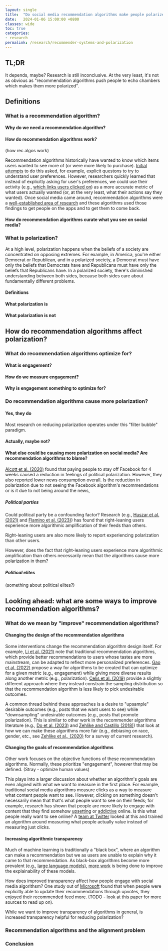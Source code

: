 ```yaml
---
layout: single
title:  "Do social media recommendation algorithms make people polarized?"
date:   2024-01-06 15:00:00 +0800
classes: wide
toc: true
categories:
- research
permalink: /research/recommender-systems-and-polarization
---
```


## TL;DR
It depends, maybe? Research is still inconclusive. At the very least, it's not as obvious as "recommendation algorithms push people to echo chambers which makes them more polarized".

## Definitions

### What is a recommendation algorithm?

#### Why do we need a recommendation algorithm?

#### How do recommendation algorithms work?
(how rec algos work)

Recommendation algorithms historically have wanted to know which items users wanted to see more of (or were more likely to purchase). [Initial attempts](https://www.researchgate.net/publication/2314792_GroupLens_Applying_collaborative_filtering_to_Usenet_news) to do this asked, for example, explicit questons to try to understand user preferences. However, researchers quickly learned that instead of explicitly asking for user's preferences, we could use their activity (e.g., [which links users clicked on](https://static.googleusercontent.com/media/research.google.com/en//pubs/archive/35599.pdf)) as a more accurate metric of what users actually wanted (or, at the very least, what their actions say they wanted). Once social media came around, recommendation algorithms were a [well-established area of research](https://research.ibm.com/haifa/dept/imt/papers/guySIGIR10.pdf) and these algorithms used those findings to get people on the apps and to get them to come back.

#### How do recommendation algorithms curate what you see on social media?

### What is polarization?
At a high level, polarization happens when the beliefs of a society are concentrated on opposing extremes. For example, in America, you're either Democrat or Republican, and in a polarized society, a Democrat must have only the beliefs that Democrats have and Republicans must have only the beliefs that Republicans have. In a polarized society, there's diminished understanding between both sides, because both sides care about fundamentally different problems.

#### Definitions

#### What polarization is

#### What polarization is not

## How do recommendation algorithms affect polarization?

### What do recommendation algorithms optimize for?

#### What is engagement?

#### How do we measure engagement?

#### Why is engagement something to optimize for?

### Do recommendation algorithms cause more polarization?

#### Yes, they do

Most research on reducing polarization operates under this "filter bubble" paradigm.

#### Actually, maybe not?


#### What else could be causing more polarization on social media? Are recommendation algorithms to blame?
[Alcott et al. (2020)](https://www.aeaweb.org/articles?id=10.1257%2Faer.20190658&utm_campaign=Johannes) found that paying people to stay off Facebook for 4 weeks caused a reduction in feelings of political polarization. However, they also reported lower news consumption overall. Is the reduction in polarization due to not seeing the Facebook algorithm's recommendations or is it due to not being around the news,

##### Political parties
Could political party be a confounding factor? Research (e.g., [Huszar et al. (2021)](https://www.pnas.org/doi/full/10.1073/pnas.2025334119) and [Flamino et al. (2023)](https://www.nature.com/articles/s41562-023-01550-8)) has found that right-leaning users experience more algorithmic amplification of their feeds than others.

Right-leaning users are also more likely to report experiencing polarization than other users.

However, does the fact that right-leaning users experience more algorithmic amplification than others necessarily mean that the algorithms cause more polarization in them?

##### Political elites
(something about political elites?)


## Looking ahead: what are some ways to improve recommendation algorithms?

### What do we mean by "improve" recommendation algorithms?

#### Changing the design of the recommendation algorithms
Some interventions change the recommendation algorithm design itself. For example, [Li et al. (2021)](https://dl.acm.org/doi/10.1145/3437963.3441769) note that traditional recommendation algorithms, which provide better recommendations to users whose tastes are more mainstream, can be adapted to reflect more personalized preferences. [Gao et al. (2022)](https://dl.acm.org/doi/10.1145/3477495.3531890) propose a way for algorithms to be created that can optimize for a given metric (e.g., engagement) while giving more diverse results along another metric (e.g., polarization). [Celis et al. (2019)](https://www.cs.yale.edu/homes/vishnoi/Polarization.pdf) provide a slightly different approach where they instead constrain the sampling distribution so that the recommendation algorithm is less likely to pick undesirable outcomes. 

A common thread behind these approaches is a desire to "upsample" desirable outcomes (e.g., posts that we want users to see) while "downsampling" undesirable outcomes (e.g., posts that promote polarization). This is similar to other work in the recommender algorithms literature (e.g., [Do et al. (2023)](https://arxiv.org/pdf/2210.09957.pdf) and [Zehlike and Castillo (2018)](https://arxiv.org/abs/1805.08716)) that look at how we can make these algorithms more fair (e.g., debiasing on race, gender, etc., see [Zehlike et al., (2020)](https://arxiv.org/pdf/2103.14000.pdf) for a survey of current research). 

#### Changing the goals of recommendation algorithms
Other work focuses on the objective functions of these recommendation algorithms. Normally, these prioritize "engagement", however that may be defined.
(Stray - optimize human values)

This plays into a larger discussion about whether an algorithm's goals are even aligned with what we want to measure in the first place. For example, traditional social media algorithms measure clicks as a way to measure what content people want to see. However, clicking on something doesn't necessarily mean that that's what people want to see on their feeds; for example, research has shown that people are more likely to engage with content that they find somehow [upsetting](https://www.nature.com/articles/s41562-023-01582-0) or [addictive](https://link.springer.com/article/10.1007/s40124-020-00236-3) online. Is this what people really want to see online? A [team at Twitter](https://arxiv.org/pdf/2008.12623.pdf) looked at this and trained an algorithm around measuring what people actually value instead of measuring just clicks.

#### Increasing algorithmic transparency
Much of machine learning is traditionally a "black box", where an algorithm can make a recommendation but we as users are unable to explain why it came to that recommendation. As black-box algorithms become more prevalent (e.g., [large language models](https://arxiv.org/abs/2310.00603)), [more work](https://orca.cardiff.ac.uk/id/eprint/152361/1/3561048.pdf) is being done to improve the explainability of these models.

How does improved transparency affect how people engage with social media algorithsm? One study out of [Microsoft](https://www.cs.cornell.edu/people/tj/publications/schnabel_etal_20a.pdf) found that when people were explicitly able to update their recommendations through upvotes, they enjoyed their recommended feed more. (TODO - look at this paper for more sources to read up on).

While we want to improve transparency of algorithms in general, is increased transparency helpful for reducing polarization? 



### Recommendation algorithms and the alignment problem

### Conclusion
